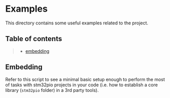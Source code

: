 # Examples
This directory contains some useful examples related to the project.

## Table of contents
> - [embedding](#embedding)

## Embedding
Refer to this script to see a minimal basic setup enough to perform the most of tasks with stm32pio projects in your code (i.e. how to establish a core library (`stm32pio` folder) in a 3rd party tools).
